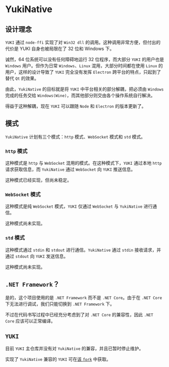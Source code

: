 # YukiNative

## 设计理念

`YUKI` 通过 `node-ffi` 实现了对 `Win32 dll` 的调用。这种调用非常方便，但付出的代价是 YUKI 自身也被局限在了 32 位和 Windows 下。 

诚然，64 位系统可以没有任何障碍地运行 32 位程序，而大部分 `YUKI` 的用户也是 `Windows` 用户。但作为日常 `Windows`、`Linux` 混用，大部分时间都在使用 `Linux` 的用户，这样的设计导致了 `YUKI` 完全没有发挥 `Electron` 跨平台的特点，只起到了替代 `Qt` 的效果。

由此，`YukiNative` 的目标就是将 `YUKI` 中平台相关的部分解耦，把必须由 `Windows` 完成的任务交给 `Windows(Wine)`，而其他部分则交由各个操作系统自行解决。

得益于这种解耦，现在 `YUKI` 可以跟随 `Node` 和 `Electron` 的版本更新了。

## 模式

`YukiNative` 计划有三个模式：`http` 模式、`WebSocket` 模式和 `std` 模式。

### `http` 模式

这种模式是 `http` 与 `WebSocket` 混用的模式。在这种模式下，`YUKI` 通过本地 `http` 请求获取信息，而 `YukiNative` 通过 `WebSocket` 向 `YUKI` 推送信息。

这种模式已经实现，但尚未稳定。

### `WebSocket` 模式

这种模式是纯 `WebSocket` 模式，`YUKI` 仅通过 `WebSocket` 与 `YukiNative` 进行通信。

这种模式尚未实现。

### `std` 模式

这种模式通过 `stdin` 和 `stdout` 进行通信。`YukiNative` 通过 `stdin` 接收请求，并通过 `stdout` 向 `YUKI` 发送信息。

这种模式尚未实现。

## `.NET Framework`？

是的，这个项目使用的是 `.NET Framework` 而不是 `.NET Core`。由于在 `.NET Core` 下无法进行调试，我们只能切换到 `.NET Framework` 下。

不过在代码书写过程中已经充分考虑到了对 `.NET Core` 的兼容性，因此 `.NET Core` 应该可以正常编译。

## `YUKI`

目前 `YUKI` 主仓库并没有对 `YukiNative` 的兼容，并且已暂时停止维护。

实现了 `YukiNative` 兼容的 `YUKI` 可在[该 `fork`](https://github.com/Yesterday17/YUKI-Translator) 中获取。